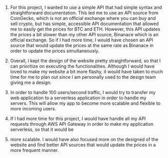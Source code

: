 1. For this project, I wanted to use a simple API that had simple syntax and straightforward documentation. This led me to use an API source from CoinGecko,
 which is not an official exchange where you can buy and sell crypto, but has simple, accessible API documentation that allowed me to easily get the prices for
 BTC and ETH. However, this API updates the prices a bit slower than my other API source, Binanace which is an official exchange. So if I had more time, I would
 have chosen an API source that would update the prices at the same rate as Binanace in order to update the prices simultaneously.
 
2. Overall, I kept the design of the website pretty straightforward, so that I can prioritize on executing the functionalities. Although I would have loved to make
my website a bit more flashy, it would have taken to much time for me to plan out since I am personally used to the design team giving me a design. 

3. In order to handle 100 users/second traffic, I would try to transfer my web application to a serverless application in order to handle my servers. This will allow
my app to become more scalable and flexible to more incoming users. 

4. If I had more time for this project, I would have handle all my API requests through AWS API Gateway in order to make my application serverless, so that it would be
5. more scalable. I would have also focused more on the designed of the website and find better API sources that would update the prices in a more frequent manner. 
